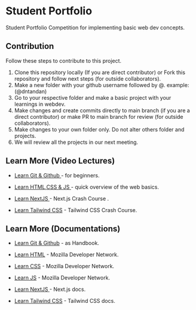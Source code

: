 # Student Portfolio
Student Portfolio Competition for implementing basic web dev concepts.


## Contribution

Follow these steps to contribute to this project.

1. Clone this repository locally (If you are direct contributor) or Fork this repository and follow next steps (for outside collaborators).
2. Make a new folder with your github username followed by @. example: (@dntandan)
3. Go to your respective folder and make a basic project with your learnings in webdev.
4. Make changes and create commits directly to main branch (if you are a direct contributor) or make PR to main branch for review (for outside collaborators).
5. Make changes to your own folder only. Do not alter others folder and projects.
6. We will review all the projects in our next meeting.

## Learn More (Video Lectures)

- [Learn Git & Github ](https://www.youtube.com/watch?v=RGOj5yH7evk&t=296s) -  for beginners.

- [Learn HTML,CSS & JS ](https://www.youtube.com/watch?v=_GTMOmRrqkU) - quick overview of the web basics.

- [Learn NextJS ](https://www.youtube.com/watch?v=mTz0GXj8NN0) - Next.js Crash Course .


- [Learn Tailwind CSS](https://www.youtube.com/watch?v=UBOj6rqRUME&t=378s) - Tailwind CSS Crash Course.

## Learn More (Documentations)

- [Learn Git & Github](https://guides.github.com/introduction/git-handbook/) - as Handbook.

- [Learn HTML](https://developer.mozilla.org/en-US/docs/Web/HTML) - Mozilla Developer Network.

- [Learn CSS](https://developer.mozilla.org/en-US/docs/Web/CSS) - Mozilla Developer Network.

- [Learn JS](https://developer.mozilla.org/en-US/docs/Web/JS) - Mozilla Developer Network.

- [Learn NextJS ](https://nextjs.org/docs/getting-started) - Next.js docs.


- [Learn Tailwind CSS](https://tailwindcss.com/docs) - Tailwind CSS docs.

